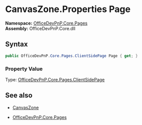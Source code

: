 # CanvasZone.Properties Page
**Namespace:** [OfficeDevPnP.Core.Pages](OfficeDevPnP.Core.Pages.md)  
**Assembly:** OfficeDevPnP.Core.dll  
## Syntax
```C#
public OfficeDevPnP.Core.Pages.ClientSidePage Page { get; }
```

### Property Value
Type: [OfficeDevPnP.Core.Pages.ClientSidePage](OfficeDevPnP.Core.Pages.ClientSidePage.md) 

## See also
- [CanvasZone](CanvasZone.md) 

- [OfficeDevPnP.Core.Pages](OfficeDevPnP.Core.Pages.md)
